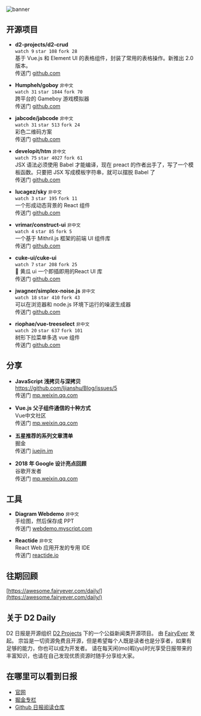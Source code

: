 ![banner](https://raw.githubusercontent.com/d2-projects/d2-daily/master/source/image/banner@2x.png)

## 开源项目

* **d2-projects/d2-crud**  
`watch 9` `star 108` `fork 28`  
基于 Vue.js 和 Element UI 的表格组件，封装了常用的表格操作。新推出 2.0 版本。  
传送门 [github.com](https://github.com/d2-projects/d2-crud)

* **Humpheh/goboy** `非中文`  
`watch 31` `star 1844` `fork 70`  
跨平台的 Gameboy 游戏模拟器  
传送门 [github.com](https://github.com/Humpheh/goboy)

* **jabcode/jabcode** `非中文`  
`watch 31` `star 513` `fork 24`  
彩色二维码方案  
传送门 [github.com](https://github.com/jabcode/jabcode)

* **developit/htm** `非中文`  
`watch 75` `star 4027` `fork 61`  
JSX 语法必须使用 Babel 才能编译，现在 preact 的作者出手了，写了一个模板函数。只要把 JSX 写成模板字符串，就可以摆脱 Babel 了  
传送门 [github.com](https://github.com/developit/htm)

* **lucagez/sky** `非中文`  
`watch 3` `star 195` `fork 11`  
一个形成动态背景的 React 组件  
传送门 [github.com](https://github.com/lucagez/sky)

* **vrimar/construct-ui** `非中文`  
`watch 4` `star 85` `fork 5`  
一个基于 Mithril.js 框架的前端 UI 组件库  
传送门 [github.com](https://github.com/vrimar/construct-ui)

* **cuke-ui/cuke-ui**   
`watch 7` `star 208` `fork 25`  
🥒 黄瓜 ui 一个即插即用的React UI 库  
传送门 [github.com](https://github.com/cuke-ui/cuke-ui)

* **jwagner/simplex-noise.js** `非中文`  
`watch 18` `star 410` `fork 43`  
可以在浏览器和 node.js 环境下运行的噪波生成器  
传送门 [github.com](https://github.com/jwagner/simplex-noise.js)

* **riophae/vue-treeselect** `非中文`  
`watch 20` `star 637` `fork 101`  
树形下拉菜单多选 vue 组件  
传送门 [github.com](https://github.com/riophae/vue-treeselect)

## 分享

* **JavaScript 浅拷贝与深拷贝**   
https://github.com/ljianshu/Blog/issues/5  
传送门 [mp.weixin.qq.com](https://mp.weixin.qq.com/s/scz9gRJeh7PM6GJ7wvnTsA)

* **Vue.js 父子组件通信的十种方式**   
Vue中文社区  
传送门 [mp.weixin.qq.com](https://mp.weixin.qq.com/s/0u0D-Ge8RaTjdFPlkHmOvw)

* **五星推荐的系列文章清单**   
掘金  
传送门 [juejin.im](https://juejin.im/post/5c1f01fef265da61587723f4)

* **2018 年 Google 设计亮点回顾**   
谷歌开发者  
传送门 [mp.weixin.qq.com](https://mp.weixin.qq.com/s/9Ysd_EjuVeWyP4X7rsWUEA)

## 工具

* **Diagram Webdemo** `非中文`  
手绘图，然后保存成 PPT  
传送门 [webdemo.myscript.com](https://webdemo.myscript.com/views/diagram/index.html#/edit)

* **Reactide** `非中文`  
React Web 应用开发的专用 IDE  
传送门 [reactide.io](http://reactide.io/)

## 往期回顾

[https://awesome.fairyever.com/daily/](https://awesome.fairyever.com/daily/)

## 关于 D2 Daily

D2 日报是开源组织 [D2 Projects](https://github.com/d2-projects) 下的一个公益新闻类开源项目。
由 [FairyEver](https://github.com/FairyEver) 发起。
宗旨是一切资源免费且开源，但是希望每个人既是读者也是分享者，如果有足够的能力，你也可以成为开发者。
请在每天闲(mo)暇(yu)时光享受日报带来的丰富知识，也请在自己发现优质资源时随手分享给大家。
## 在哪里可以看到日报

* [官网](https://awesome.fairyever.com/daily/)
* [掘金专栏](https://juejin.im/user/57a48b632e958a006691b946)
* [Github 日报阅读仓库](https://github.com/d2-projects/d2-daily)